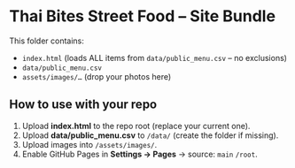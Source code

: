 # Thai Bites Street Food – Site Bundle

This folder contains:
- `index.html` (loads ALL items from `data/public_menu.csv` – no exclusions)
- `data/public_menu.csv`
- `assets/images/…` (drop your photos here)

## How to use with your repo
1. Upload **index.html** to the repo root (replace your current one).
2. Upload **data/public_menu.csv** to `/data/` (create the folder if missing).
3. Upload images into `/assets/images/`.
4. Enable GitHub Pages in **Settings → Pages** → source: `main` `/root`.
